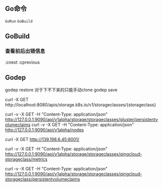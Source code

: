 
## Go命令
`GoRun`
`GoBuild`

## GoBuild

### 查看前后出错信息
:cnext
:cprevious

## Godep

godep restore
对于下不下来的只能手动clone
godep save

 curl -X GET http://localhost:8080/apis/storage.k8s.io/v1/storageclasses/{storageclass}

 curl -v -X GET -H "Content-Type: application/json" http://127.0.0.1:9090/api/v1alpha/storage/storageclasses/gluster/persistentvolumeclaims
  curl -v -X GET -H "Content-Type: application/json" http://127.0.0.1:9090/api/v1alpha/nodes

curl -X GET http://139.198.6.45:8001/

curl -v -X GET -H "Content-Type: application/json" http://127.0.0.1:9090/api/v1alpha/storage/storageclasses/qingcloud-storageclass/metrics

curl -v -X GET -H "Content-Type: application/json" http://127.0.0.1:9090/api/v1alpha/storage/storageclasses/qingcloud-storageclass/persistentvolumeclaims